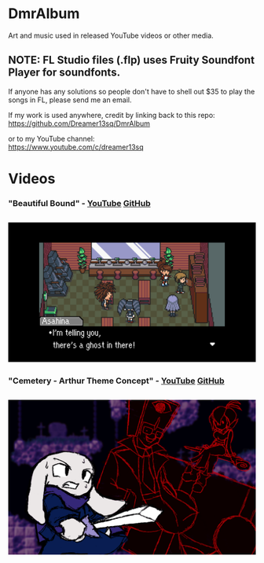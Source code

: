 # DmrAlbum
Art and music used in released YouTube videos or other media.

## NOTE: FL Studio files (.flp) uses Fruity Soundfont Player for soundfonts. 
If anyone has any solutions so people don't have to shell out $35 to play the songs in FL, please send me an email. 
  

If my work is used anywhere, credit by linking back to this repo:  
https://github.com/Dreamer13sq/DmrAlbum

or to my YouTube channel:  
https://www.youtube.com/c/dreamer13sq

# Videos
### **"Beautiful Bound"** - [YouTube](https://youtu.be/F-YM17IMaeU)    [GitHub](https://github.com/Dreamer13sq/DmrAlbum/tree/main/Beautiful%20Bound)
![Beautiful Bound](https://github.com/Dreamer13sq/DmrAlbum/blob/main/Beautiful%20Bound/beautifulbound_screen.png)
---

### **"Cemetery - Arthur Theme Concept"** - [YouTube](https://youtu.be/D_pPKzhbph0)    [GitHub](https://github.com/Dreamer13sq/DmrAlbum/tree/main/Cemetery%20-%20Arthur%20Theme%20Concept )
![Cemetery - Arthur Theme Concept](https://github.com/Dreamer13sq/DmrAlbum/blob/main/Cemetery%20-%20Arthur%20Theme%20Concept/Cemetery.png)
---
